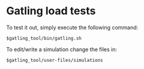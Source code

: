 # Gatling load tests

To test it out, simply execute the following command:

    $gatling_tool/bin/gatling.sh
    
To edit/write a simulation change the files in:
    
    $gatling_tool/user-files/simulations